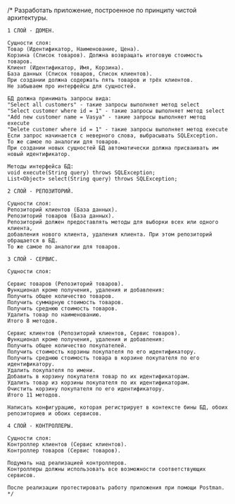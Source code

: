 /*
Разработать приложение, построенное по принципу чистой архитектуры.

	1 СЛОЙ - ДОМЕН.

	Сущности слоя:
	Товар (Идентификатор, Наименование, Цена).
	Корзина (Список товаров). Должна возвращать итоговую стоимость товаров.
	Клиент (Идентификатор, Имя, Корзина).
	База данных (Список товаров, Список клиентов). 
	При создании должна содержать пять товаров и трёх клиентов.
	Не забываем про интерфейсы для сущностей.

	БД должна принимать запросы вида:
	"Select all customers" - такие запросы выполняет метод select
	"Select customer where id = 1" - такие запросы выполняет метод select
	"Add new customer name = Vasya" - такие запросы выполняет метод execute
	"Delete customer where id = 1" - такие запросы выполняет метод execute
	Если запрос начинается с неверного слова, выбрасывать SQLException.
	То же самое по аналогии для товаров.
	При создании новых сущностей БД автоматически должна присваивать им новый идентификатор.
	
	Методы интерфейса БД:
	void execute(String query) throws SQLException;
	List<Object> select(String query) throws SQLException;

	2 СЛОЙ - РЕПОЗИТОРИЙ.
	
	Сущности слоя:
	Репозиторий клиентов (База данных).
	Репозиторий товаров (База данных).
	Репозиторий должен предоставлять методы для выборки всех или одного клиента,
	добавления нового клиента, удаления клиента. При этом репозиторий обращается в БД.
	То же самое по аналогии для товаров.

	3 СЛОЙ - СЕРВИС.

	Сущности слоя:

	Сервис товаров (Репозиторий товаров).
	Функционал кроме получения, удаления и добавления:
	Получить общее количество товаров.
	Получить суммарную стоимость товаров.
	Получить среднюю стоимость товаров.
	Удалить товар по наименованию.
	Итого 8 методов.

	Сервис клиентов (Репозиторий клиентов, Сервис товаров).
	Функционал кроме получения, удаления и добавления:
	Получить общее количество покупателей.
	Получить стоимость корзины покупателя по его идентификатору.
	Получить среднюю стоимость товара в корзине покупателя по его идентификатору.
	Удалить покупателя по имени.
	Добавить в корзину покупателя товар по их идентификаторам.
	Удалить товар из корзины покупателя по их идентификаторам.
	Очистить корзину покупателя по его идентификатору.
	Итого 11 методов.

	Написать конфигурацию, которая регистрирует в контексте бины БД, обоих репозиториев и обоих сервисов.

	4 СЛОЙ - КОНТРОЛЛЕРЫ.

	Сущности слоя:
	Контроллер клиентов (Сервис клиентов).
	Контроллер товаров (Сервис товаров).
	
	Подумать над реализацией контроллеров.
	Контроллеры должны использовать все возможности соответствующих сервисов.

	После реализации протестировать работу приложения при помощи Postman.
	*/